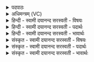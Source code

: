 <details><summary>पदपाठः</summary>

स॒त्यम्। च॒। मे॒। श्र॒द्धा। च॒। मे॒। जग॑त्। च॒। मे॒। धन॑म्। च॒। मे॒। विश्व॑म्। च॒। मे॒। महः॑। च॒। मे॒। क्री॒डा। च॒। मे॒। मोदः॑। च॒। मे॒। जा॒तम्। च॒। मे॒। ज॒नि॒ष्यमा॑णम्। च॒। मे॒। सू॒क्तमिति॑ सुऽउ॒क्तम्। च॒। मे॒। सु॒कृ॒तमिति॑ सुऽकृ॒तम्। च॒। मे॒। य॒ज्ञेन॑। क॒ल्प॒न्ता॒म्। ५।
</details>

<details><summary>अधिमन्त्रम् (VC)</summary>

- प्रजापतिर्देवता
- देवा ऋषयः
- स्वराट् शक्वरी
- धैवतः
</details>

<details><summary>हिन्दी - स्वामी दयानन्द सरस्वती  - विषयः</summary>

फिर उसी विषय को अगले मन्त्र में कहा है ॥
</details>

<details><summary>हिन्दी - स्वामी दयानन्द सरस्वती  - पदार्थः</summary>

पदार्थान्वयभाषाः -  (मे) मेरा (सत्यम्) यथार्थ विषय (च) और सब का हित करना (मे) मेरी (श्रद्धा) अर्थात् जिससे सत्य को धारण करते हैं (च) और उक्त श्रद्धा की सिद्धि देनेवाले पदार्थ (मे) मेरा (जगत्) चेतन सन्तान आदि वर्ग (च) और उस में स्थिर हुए पदार्थ (मे) मेरा (धनम्) सुवर्ण आदि धन (च) और धान्य अर्थात् अनाज आदि (मे) मेरा (विश्वम्) सर्वस्व (च) और सबों पर उपकार (मे) मेरी (महः) बड़ाई से भरी हुई प्रशंसा करने योग्य वस्तु (च) और सत्कार (मे) मेरा (क्रीडा) खेलना विहार (च) और उसके पदार्थ (मे) मेरा (मोदः) हर्ष (च) और अति हर्ष (मे) मेरा (जातम्) उत्पन्न हुआ पदार्थ (च) तथा जो होता है (मे) मेरा (जनिष्यमाणम्) जो उत्पन्न होनेवाला (च) और जितना उससे सम्बन्ध रखनेवाला (मे) मेरा (सूक्तम्) अच्छे प्रकार कहा हुआ (च) और अच्छे प्रकार विचारा हुआ (मे) मेरा (सुकृतम्) उत्तमता से किया हुआ काम (च) और उसके साधन ये उक्त सब पदार्थ (यज्ञेन) सत्य और धर्म की उन्नति करने रूप उपदेश से (कल्पन्ताम्) समर्थ हों ॥५ ॥
</details>

<details><summary>हिन्दी - स्वामी दयानन्द सरस्वती  - भावार्थः</summary>

भावार्थभाषाः -  जो मनुष्य विद्या का पठन-पाठन, श्रवण और उपदेश करते वा कराते हैं, वे नित्य उन्नति को प्राप्त होते हैं ॥५ ॥
</details>

<details><summary>संस्कृत - स्वामी दयानन्द सरस्वती  - विषयः</summary>

पुनस्तमेव विषयमाह ॥
</details>

<details><summary>संस्कृत - स्वामी दयानन्द सरस्वती  - पदार्थः</summary>

पदार्थान्वयभाषाः -  मे सत्यं च मे श्रद्धा च मे जगच्च मे धनञ्च मे विश्वं च मे महश्च मे क्रीडा च मे मोदश्च मे जातञ्च मे जनिष्यमाणं च मे सूक्तं च मे सुकृतं च यज्ञेन कल्पन्ताम् ॥५ ॥
</details>

<details><summary>संस्कृत - स्वामी दयानन्द सरस्वती  - भावार्थः</summary>

भावार्थभाषाः -  ये मनुष्या विद्याध्ययनाध्यापनश्रवणोपदेशान् कुर्वन्ति कारयन्ति च ते नित्यमुन्नता जायन्ते ॥५ ॥
</details>